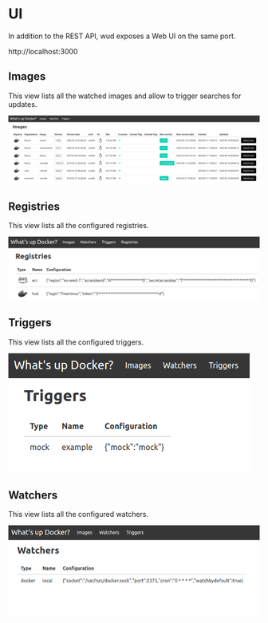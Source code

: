 # UI

In addition to the REST API, wud exposes a Web UI on the same port.

http://localhost:3000

## Images

This view lists all the watched images and allow to trigger searches for updates.

![image](images.png)

## Registries

This view lists all the configured registries.

![image](registries.png)

## Triggers

This view lists all the configured triggers.

![image](triggers.png)

## Watchers

This view lists all the configured watchers.

![image](watchers.png)

